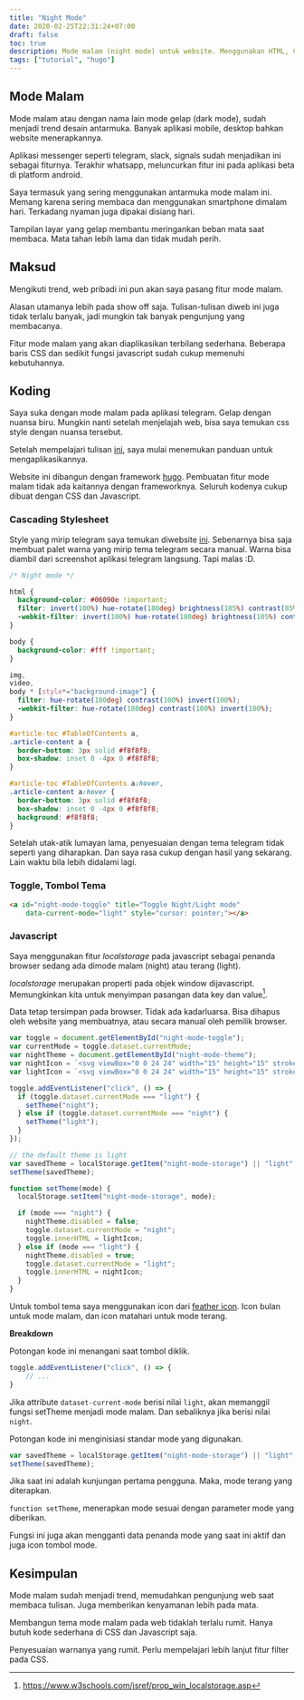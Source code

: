 ```yaml
---
title: "Night Mode"
date: 2020-02-25T22:31:24+07:00
draft: false
toc: true
description: Mode malam (night mode) untuk website. Menggunakan HTML, CSS dan Javascript.
tags: ["tutorial", "hugo"]
---
```


## Mode Malam

Mode malam atau dengan nama lain mode gelap (dark mode), sudah menjadi trend desain antarmuka. Banyak aplikasi mobile, desktop bahkan website menerapkannya.

Aplikasi messenger seperti telegram, slack, signals sudah menjadikan ini sebagai fiturnya. Terakhir whatsapp, meluncurkan fitur ini pada aplikasi beta di platform android.

Saya termasuk yang sering menggunakan antarmuka mode malam ini. Memang karena sering membaca dan menggunakan smartphone dimalam hari. Terkadang nyaman juga dipakai disiang hari.

Tampilan layar yang gelap membantu meringankan beban mata saat membaca. Mata tahan lebih lama dan tidak mudah perih.

## Maksud

Mengikuti trend, web pribadi ini pun akan saya pasang fitur mode malam.

Alasan utamanya lebih pada show off saja. Tulisan-tulisan diweb ini juga tidak terlalu banyak, jadi mungkin tak banyak pengunjung yang membacanya.

Fitur mode malam yang akan diaplikasikan terbilang sederhana. Beberapa baris CSS dan sedikit fungsi javascript sudah cukup memenuhi kebutuhannya.

## Koding

Saya suka dengan mode malam pada aplikasi telegram. Gelap dengan nuansa biru. Mungkin nanti setelah menjelajah web, bisa saya temukan css style dengan nuansa tersebut.

Setelah mempelajari tulisan [ini](https://radu-matei.com/blog/dark-mode/), saya mulai menemukan panduan untuk mengaplikasikannya.

Website ini dibangun dengan framework [hugo](https://gohugo.io/). Pembuatan fitur mode malam tidak ada kaitannya dengan frameworknya. Seluruh kodenya cukup dibuat dengan CSS dan Javascript.

### Cascading Stylesheet

Style yang mirip telegram saya temukan diwebsite [ini](https://userstyles.org/styles/171257/telegram-midnight-for-vk-dark-theme-for-vk). Sebenarnya bisa saja membuat palet warna yang mirip tema telegram secara manual. Warna bisa diambil dari screenshot aplikasi telegram langsung. Tapi malas :D.

```css
/* Night mode */

html {
  background-color: #06090e !important;
  filter: invert(100%) hue-rotate(180deg) brightness(105%) contrast(85%);
  -webkit-filter: invert(100%) hue-rotate(180deg) brightness(105%) contrast(85%);
}

body {
  background-color: #fff !important;
}

img,
video,
body * [style*="background-image"] {
  filter: hue-rotate(180deg) contrast(100%) invert(100%);
  -webkit-filter: hue-rotate(180deg) contrast(100%) invert(100%);
}

#article-toc #TableOfContents a,
.article-content a {
  border-bottom: 3px solid #f8f8f8;
  box-shadow: inset 0 -4px 0 #f8f8f8;
}

#article-toc #TableOfContents a:hover,
.article-content a:hover {
  border-bottom: 3px solid #f8f8f8;
  box-shadow: inset 0 -4px 0 #f8f8f8;
  background: #f8f8f8;
}
```

Setelah utak-atik lumayan lama, penyesuaian dengan tema telegram tidak seperti yang diharapkan. Dan saya rasa cukup dengan hasil yang sekarang. Lain waktu bila lebih didalami lagi.

### Toggle, Tombol Tema

```html
<a id="night-mode-toggle" title="Toggle Night/Light mode" 
    data-current-mode="light" style="cursor: pointer;"></a>
```

### Javascript

Saya menggunakan fitur _localstorage_ pada javascript sebagai penanda browser sedang ada dimode malam (night) atau terang (light).

_localstorage_ merupakan properti pada objek window dijavascript. Memungkinkan kita untuk menyimpan pasangan data key dan value[^1].

[^1]: https://www.w3schools.com/jsref/prop_win_localstorage.asp

Data tetap tersimpan pada browser. Tidak ada kadarluarsa. Bisa dihapus oleh website yang membuatnya, atau secara manual oleh pemilik browser.

```javascript
var toggle = document.getElementById("night-mode-toggle");
var currentMode = toggle.dataset.currentMode;
var nightTheme = document.getElementById("night-mode-theme");
var nightIcon = `<svg viewBox="0 0 24 24" width="15" height="15" stroke="currentColor" stroke-width="2" fill="none" stroke-linecap="round" stroke-linejoin="round" class="css-i6dzq1"><path d="M21 12.79A9 9 0 1 1 11.21 3 7 7 0 0 0 21 12.79z"></path></svg>`
var lightIcon = `<svg viewBox="0 0 24 24" width="15" height="15" stroke="currentColor" stroke-width="2" fill="none" stroke-linecap="round" stroke-linejoin="round" class="css-i6dzq1"><circle cx="12" cy="12" r="5"></circle><line x1="12" y1="1" x2="12" y2="3"></line><line x1="12" y1="21" x2="12" y2="23"></line><line x1="4.22" y1="4.22" x2="5.64" y2="5.64"></line><line x1="18.36" y1="18.36" x2="19.78" y2="19.78"></line><line x1="1" y1="12" x2="3" y2="12"></line><line x1="21" y1="12" x2="23" y2="12"></line><line x1="4.22" y1="19.78" x2="5.64" y2="18.36"></line><line x1="18.36" y1="5.64" x2="19.78" y2="4.22"></line></svg>`

toggle.addEventListener("click", () => {
  if (toggle.dataset.currentMode === "light") {
    setTheme("night");
  } else if (toggle.dataset.currentMode === "night") {
    setTheme("light");
  }
});

// the default theme is light
var savedTheme = localStorage.getItem("night-mode-storage") || "light";
setTheme(savedTheme);

function setTheme(mode) {
  localStorage.setItem("night-mode-storage", mode);

  if (mode === "night") {
    nightTheme.disabled = false;
    toggle.dataset.currentMode = "night";
    toggle.innerHTML = lightIcon;
  } else if (mode === "light") {
    nightTheme.disabled = true;
    toggle.dataset.currentMode = "light";
    toggle.innerHTML = nightIcon;
  }
}
```

Untuk tombol tema saya menggunakan icon dari [feather icon](https://feathericons.com/). Icon bulan untuk mode malam, dan icon matahari untuk mode terang.

**Breakdown**

Potongan kode ini menangani saat tombol diklik.

```javascript
toggle.addEventListener("click", () => {
    // ...
}
```
Jika attribute `dataset-current-mode` berisi nilai `light`, akan memanggil fungsi setTheme menjadi mode malam. Dan sebaliknya jika berisi nilai `night`.

Potongan kode ini menginisiasi standar mode yang digunakan.

```javascript
var savedTheme = localStorage.getItem("night-mode-storage") || "light";
setTheme(savedTheme);
```

Jika saat ini adalah kunjungan pertama pengguna. Maka, mode terang yang diterapkan.

`function setTheme`, menerapkan mode sesuai dengan parameter mode yang diberikan.

Fungsi ini juga akan mengganti data penanda mode yang saat ini aktif dan juga icon tombol mode. 

## Kesimpulan

Mode malam sudah menjadi trend, memudahkan pengunjung web saat membaca tulisan. Juga memberikan kenyamanan lebih pada mata.

Membangun tema mode malam pada web tidaklah terlalu rumit. Hanya butuh kode sederhana di CSS dan Javascript saja.

Penyesuaian warnanya yang rumit. Perlu mempelajari lebih lanjut fitur filter pada CSS. 
